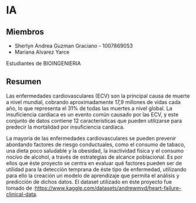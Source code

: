 # IA
## Miembros
- Sherlyn Andrea Guzman Graciano - 1007869053
- Mariana Alvarez Yarce
  
Estudiantes de BIOINGENIERIA

 ## Resumen
Las enfermedades cardiovasculares (ECV) son la principal causa de muerte a nivel mundial, cobrando aproximadamente 17,9 millones de vidas cada año, lo que representa el 31% de todas las muertes a nivel global. La insuficiencia cardíaca es un evento común causado por las ECV, y este conjunto de datos contiene 12 características que pueden utilizarse para predecir la mortalidad por insuficiencia cardíaca.

La mayoría de las enfermedades cardiovasculares se pueden prevenir abordando factores de riesgo conductuales, como el consumo de tabaco, una dieta poco saludable y la obesidad, la inactividad física y el consumo nocivo de alcohol, a través de estrategias de alcance poblacional. Es por ellos que éste proyecto se centra en evaluar qué factores pueden ser de utilidad para la detección temprana de éste tipo de enfermedad, utilizando para ello la creación un modelo de aprendizaje que permita el análisis y predicción de dichos datos. 
El dataset utilizado en éste proyecto fue tomado de :https://www.kaggle.com/datasets/andrewmvd/heart-failure-clinical-data.


 
